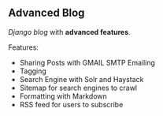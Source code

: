 Advanced Blog
--------------------------------------

*Django blog* with **advanced features**.

Features:

* Sharing Posts with GMAIL SMTP Emailing
* Tagging
* Search Engine with Solr and Haystack
* Sitemap for search engines to crawl
* Formatting with Markdown
* RSS feed for users to subscribe
